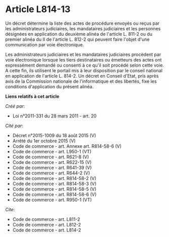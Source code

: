 # Article L814-13

Un décret détermine la liste des actes de procédure envoyés ou reçus par les administrateurs judiciaires, les mandataires
judiciaires et les personnes désignées en application du deuxième alinéa de l'article L. 811-2 ou du premier alinéa du II de
l'article L. 812-2 qui peuvent faire l'objet d'une communication par voie électronique. 

Les administrateurs judiciaires et les mandataires judiciaires procèdent par voie électronique lorsque les tiers
destinataires ou émetteurs des actes ont expressément demandé ou consenti à ce qu'il soit procédé selon cette voie. A cette
fin, ils utilisent le portail mis à leur disposition par le conseil national en application de l'article L. 814-2. Un décret
en Conseil d'Etat, pris après avis de la Commission nationale de l'informatique et des libertés, fixe les conditions
d'application du présent alinéa.

**Liens relatifs à cet article**

_Créé par_:

  - Loi n°2011-331 du 28 mars 2011 - art. 20

_Cité par_:

  - Décret n°2015-1009 du 18 août 2015 (V)
  - Arrêté du 1er octobre 2015 (V)
  - Code de commerce - art. Annexe art. R814-58-6 (V)
  - Code de commerce - art. L950-1 (VT)
  - Code de commerce - art. R621-8 (V)
  - Code de commerce - art. R622-15 (V)
  - Code de commerce - art. R641-39 (V)
  - Code de commerce - art. R644-2 (V)
  - Code de commerce - art. R814-58-2 (V)
  - Code de commerce - art. R814-58-3 (V)
  - Code de commerce - art. R814-58-5 (V)
  - Code de commerce - art. R814-58-6 (V)
  - Code de commerce - art. R950-1 (VT)

_Cite_:

  - Code de commerce - art. L811-2
  - Code de commerce - art. L812-2
  - Code de commerce - art. L814-2
